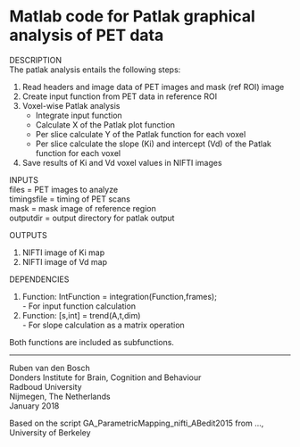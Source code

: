 # Matlab code for Patlak graphical analysis of PET data

DESCRIPTION  
The patlak analysis entails the following steps:
1. Read headers and image data of PET images and mask (ref ROI) image
2. Create input function from PET data in reference ROI
3. Voxel-wise Patlak analysis
      - Integrate input function
      - Calculate X of the Patlak plot function
      - Per slice calculate Y of the Patlak function for each voxel
      - Per slice calculate the slope (Ki) and intercept (Vd) of the 
        Patlak function for each voxel
4. Save results of Ki and Vd voxel values in NIFTI images

INPUTS  
files         = PET images to analyze  
timingsfile   = timing of PET scans  
mask          = mask image of reference region  
outputdir     = output directory for patlak output  

OUTPUTS
1. NIFTI image of Ki map
2. NIFTI image of Vd map
 
DEPENDENCIES
1. Function: IntFunction = integration(Function,frames);  
               - For input function calculation
2. Function: [s,int] = trend(A,t,dim)  
               - For slope calculation as a matrix operation

Both functions are included as subfunctions.

-------------------------------------------------------------------------
Ruben van den Bosch  
Donders Institute for Brain, Cognition and Behaviour  
Radboud University  
Nijmegen, The Netherlands  
January 2018  

Based on the script GA_ParametricMapping_nifti_ABedit2015 from ...,  
University of Berkeley
